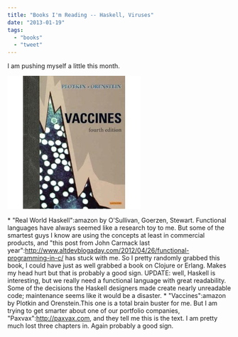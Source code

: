```yaml
---
title: "Books I'm Reading -- Haskell, Viruses"
date: "2013-01-19"
tags: 
  - "books"
  - "tweet"
---
```


I am pushing myself a little this month.

[![51ZK2Z8E48L._SL500_AA300_](images/51ZK2Z8E48L._SL500_AA300_.jpg)](http://theludwigs.com/2013/01/books-im-reading-haskell-viruses/51zk2z8e48l-_sl500_aa300_/)

\* "Real World Haskell":amazon by O'Sullivan, Goerzen, Stewart. Functional languages have always seemed like a research toy to me. But some of the smartest guys I know are using the concepts at least in commercial products, and "this post from John Carmack last year":http://www.altdevblogaday.com/2012/04/26/functional-programming-in-c/ has stuck with me. So I pretty randomly grabbed this book, I could have just as well grabbed a book on Clojure or Erlang. Makes my head hurt but that is probably a good sign. UPDATE: well, Haskell is interesting, but we really need a functional language with great readability. Some of the decisions the Haskell designers made create nearly unreadable code; maintenance seems like it would be a disaster. \* "Vaccines":amazon by Plotkin and Orenstein.This one is a total brain buster for me. But I am trying to get smarter about one of our portfolio companies, "Paxvax":http://paxvax.com, and they tell me this is the text. I am pretty much lost three chapters in. Again probably a good sign.
